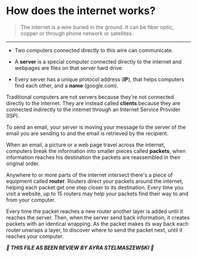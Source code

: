 # How does the internet works?

> The internet is a wire buried in the ground. It can be fiber optic, copper or through phone network or satellites.

---

- Two computers connected directly to this wire can communicate.

- A **server** is a special computer connected directly to the internet and webpages are files on that server hard drive.

- Every server has a unique protocol address (**IP**), that helps computers find each other, and a **name** (google.com).

Traditional computers are not servers because they're not connected directly to the internet. They are instead called **clients** because they are connected indirectly to the internet through an Internet Service Provider (ISP).

To send an email, your server is moving your message to the server of the email you are sending to and the email is retrieved by the recipient.

When an email, a picture or a web page travel across the internet, computers break the information into smaller pieces called **packets**, when information reaches his destination the packets are reassembled in their original order.

Anywhere to or more parts of the internet intersect there's a piece of equipment called **router**. Routers direct your packets around the internet, helping each packet get one step closer to its destination.
Every time you visit a website, up to 15 routers may help your packets find their way to and from your computer.

Every time the packet reaches a new router another layer is added until it reaches the server. Then, when the server send back information, it creates packets with an identical wrapping. As the packet makes its way back each router unwraps a layer, to discover where to send the packet next, until it reaches your computer.



***:dizzy: THIS FILE AS BEEN REVIEW BY AYRA STELMASZEWSKI :dizzy:***
